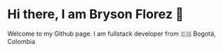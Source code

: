 # Hi there, I am Bryson Florez 👋

Welcome to my Github page.
I am fullstack developer from 🇨🇴 Bogotá, Colombia
